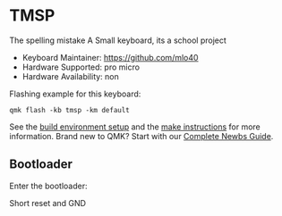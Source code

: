 # TMSP
The spelling mistake A Small keyboard, its a school project

* Keyboard Maintainer: https://github.com/mlo40
* Hardware Supported: pro micro
* Hardware Availability: non

Flashing example for this keyboard:

    qmk flash -kb tmsp -km default

See the [build environment setup](https://docs.qmk.fm/#/getting_started_build_tools) and the [make instructions](https://docs.qmk.fm/#/getting_started_make_guide) for more information. Brand new to QMK? Start with our [Complete Newbs Guide](https://docs.qmk.fm/#/newbs).

## Bootloader

Enter the bootloader:

Short reset and GND